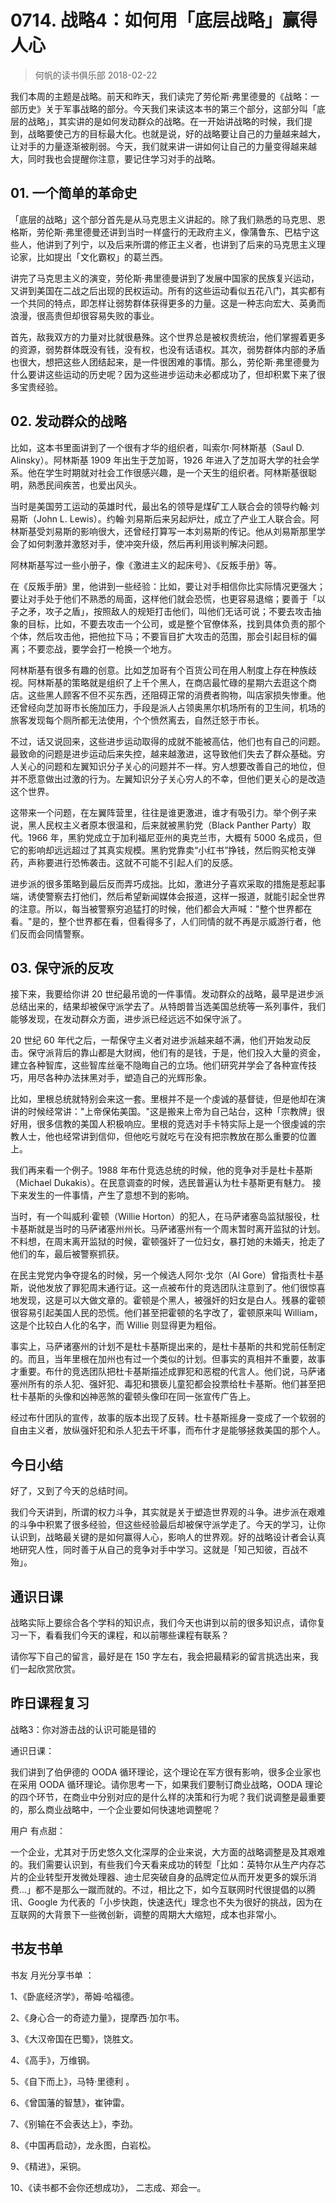 # 0714. 战略4：如何用「底层战略」赢得人心
> 何帆的读书俱乐部
2018-02-22

我们本周的主题是战略。前天和昨天，我们读完了劳伦斯·弗里德曼的《战略：一部历史》关于军事战略的部分。今天我们来读这本书的第三个部分，这部分叫「底层的战略」，其实讲的是如何发动群众的战略。在一开始讲战略的时候，我们提到，战略要使己方的目标最大化。也就是说，好的战略要让自己的力量越来越大，让对手的力量逐渐被削弱。今天，我们就来讲一讲如何让自己的力量变得越来越大，同时我也会提醒你注意，要记住学习对手的战略。

## 01. 一个简单的革命史

「底层的战略」这个部分首先是从马克思主义讲起的。除了我们熟悉的马克思、恩格斯，劳伦斯·弗里德曼还讲到当时一样盛行的无政府主义，像蒲鲁东、巴枯宁这些人，他讲到了列宁，以及后来所谓的修正主义者，也讲到了后来的马克思主义理论家，比如提出「文化霸权」的葛兰西。

讲完了马克思主义的演变，劳伦斯·弗里德曼讲到了发展中国家的民族复兴运动，又讲到美国在二战之后出现的民权运动。所有的这些运动看似五花八门，其实都有一个共同的特点，即怎样让弱势群体获得更多的力量。这是一种志向宏大、英勇而浪漫，很高贵但却很容易失败的事业。

首先，敌我双方的力量对比就很悬殊。这个世界总是被权贵统治，他们掌握着更多的资源，弱势群体既没有钱，没有权，也没有话语权。其次，弱势群体内部的矛盾也很大，想把这些人团结起来，是一件很困难的事情。那么，劳伦斯·弗里德曼为什么要讲这些运动的历史呢？因为这些进步运动未必都成功了，但却积累下来了很多宝贵经验。

## 02. 发动群众的战略

比如，这本书里面讲到了一个很有才华的组织者，叫索尔·阿林斯基（Saul D. Alinsky）。阿林斯基 1909 年出生于芝加哥，1926 年进入了芝加哥大学的社会学系。他在学生时期就对社会工作很感兴趣，是一个天生的组织者。阿林斯基很聪明，熟悉民间疾苦，也爱出风头。

当时是美国劳工运动的英雄时代，最出名的领导是煤矿工人联合会的领导约翰·刘易斯（John L. Lewis）。约翰·刘易斯后来另起炉灶，成立了产业工人联合会。阿林斯基受刘易斯的影响很大，还曾经打算写一本刘易斯的传记。他从刘易斯那里学会了如何刺激并激怒对手，使冲突升级，然后再利用谈判解决问题。

阿林斯基写过一些小册子，像《激进主义的起床号》、《反叛手册》等。

在《反叛手册》里，他讲到一些经验：比如，要让对手相信你比实际情况更强大；要让对手处于他们不熟悉的局面，这样他们就会恐慌，也更容易退缩；要善于「以子之矛，攻子之盾」，按照敌人的规矩打击他们，叫他们无话可说；不要去攻击抽象的目标，比如，不要去攻击一个公司，或是整个官僚体系，找到具体负责的那个个体，然后攻击他，把他拉下马；不要盲目扩大攻击的范围，那会引起目标的偏离；不要恋战，要学会打一枪换一个地方。

阿林斯基有很多有趣的创意。比如芝加哥有个百货公司在用人制度上存在种族歧视。阿林斯基的策略就是组织了上千个黑人，在商店最忙碌的星期六去逛这个商店。这些黑人顾客不但不买东西，还阻碍正常的消费者购物，叫店家损失惨重。他还曾经向芝加哥市长施加压力，手段是派人占领奥黑尔机场所有的卫生间，机场的旅客发现每个厕所都无法使用，个个愤然离去，自然迁怒于市长。

不过，话又说回来，这些进步运动取得的成就不能被高估，他们也有自己的问题。最致命的问题是进步运动后来失控，越来越激进，这导致他们失去了群众基础。穷人关心的问题和左翼知识分子关心的问题并不一样。穷人想要改善自己的地位，但并不愿意做出过激的行为。左翼知识分子关心穷人的不幸，但他们更关心的是改造这个世界。

这带来一个问题，在左翼阵营里，往往是谁更激进，谁才有吸引力。举个例子来说，黑人民权主义者原本很温和，后来就被黑豹党（Black Panther Party）取代。1966 年，黑豹党成立于加利福尼亚州的奥克兰市，大概有 5000 名成员，但它的影响却远远超过了其真实规模。黑豹党靠卖“小红书”挣钱，然后购买枪支弹药，声称要进行恐怖袭击。这就不可能不引起人们的反感。

进步派的很多策略到最后反而弄巧成拙。比如，激进分子喜欢采取的措施是惹起事端，诱使警察去打他们，然后希望新闻媒体会报道，这样一报道，就能引起全世界的注意。所以，每当被警察穷追猛打的时候，他们都会大声喊："整个世界都在看。"是的，整个世界都在看，但看得多了，人们同情的就不再是示威游行者，他们反而会同情警察。

## 03. 保守派的反攻

接下来，我要给你讲 20 世纪最吊诡的一件事情。发动群众的战略，最早是进步派总结出来的，结果却被保守派学去了。从特朗普当选美国总统等一系列事件，我们能够发现，在发动群众方面，进步派已经远远不如保守派了。

20 世纪 60 年代之后，一帮保守主义者对进步派越来越不满，他们开始发动反击。保守派背后的靠山都是大财阀，他们有的是钱，于是，他们投入大量的资金，建立各种智库，这些智库丝毫不隐晦自己的立场。他们研究并学会了各种宣传技巧，用尽各种办法抹黑对手，塑造自己的光辉形象。

比如，里根总统就特别会来这一套。里根并不是一个虔诚的基督徒，但是他却在演讲的时候经常讲："上帝保佑美国。"这是搬来上帝为自己站台，这种「宗教牌」很好用，很多信教的美国人积极响应。里根的竞选对手卡特实际上是一个很虔诚的宗教人士，他也经常讲到信仰，但他吃亏就吃亏在没有把宗教放在那么重要的位置上。

我们再来看一个例子。1988 年布什竞选总统的时候，他的竞争对手是杜卡基斯（Michael Dukakis）。在民意调查的时候，选民普遍认为杜卡基斯更有魅力。 接下来发生的一件事情，产生了意想不到的影响。

当时，有一个叫威利·霍顿（Willie Horton）的犯人，在马萨诸塞岛监狱服役，杜卡基斯就是当时的马萨诸塞州州长。马萨诸塞州有一个周末暂时离开监狱的计划。不料想，在周末离开监狱的时候，霍顿强奸了一位妇女，暴打她的未婚夫，抢走了他们的车，最后被警察抓获。

在民主党党内争夺提名的时候，另一个候选人阿尔·戈尔（Al Gore）曾指责杜卡基斯，说他发放了罪犯周末通行证。这一点被布什的竞选团队注意到了。他们很惊喜地发现，这是可以大做文章的。霍顿是个黑人，被强奸的妇女是白人。残暴的霍顿很容易引起美国人民的恐慌。他们甚至把霍顿的名字改了，霍顿原来叫 William，这是个比较白人化的名字，而 Willie 则显得更为粗俗。

事实上，马萨诸塞州的计划不是杜卡基斯提出来的，是杜卡基斯的共和党前任制定的。而且，当年里根在加州也有过一个类似的计划。但事实的真相并不重要，故事才重要。布什的竞选团队把杜卡基斯描述成罪犯和恶棍的代言人。他们说，马萨诸塞州所有的杀人犯、强奸犯、毒犯和猥亵儿童犯都会投票给杜卡基斯。他们甚至把杜卡基斯的头像和凶神恶煞的霍顿头像印在同一张宣传广告上。

经过布什团队的宣传，故事的版本出现了反转。杜卡基斯摇身一变成了一个软弱的自由主义者，放纵强奸犯和杀人犯去干坏事，而布什才是能够拯救美国的那个人。

## 今日小结

好了，又到了今天的总结时间。

我们今天讲到，所谓的权力斗争，其实就是关于塑造世界观的斗争。进步派在艰难的斗争中积累了很多经验，但这些经验最后却被保守派学走了。今天的学习，让你认识到，战略最关键的是如何赢得人心，影响人的世界观。好的战略设计者会认真地研究人性，同时善于从自己的竞争对手中学习。这就是「知己知彼，百战不殆」。

## 通识日课

战略实际上要综合各个学科的知识点，我们今天也讲到以前的很多知识点，请你复习一下，看看我们今天的课程，和以前哪些课程有联系？

请你写下自己的留言，最好是在 150 字左右，我会把最精彩的留言挑选出来，我们一起欣赏欣赏。

## 昨日课程复习

战略3：你对游击战的认识可能是错的

通识日课：

我们讲到了伯伊德的 OODA 循环理论，这个理论在军方很有影响，很多企业家也在采用 OODA 循环理论。请你思考一下，如果我们要制订商业战略，OODA 理论的四个环节，在商业中分别对应的是什么样的决策和行为呢？我们说调整是最重要的，那么商业战略中，一个企业要如何快速地调整呢？

用户 有点甜：

一个企业，尤其对于历史悠久文化深厚的企业来说，大方面的战略调整是及其艰难的。我们需要认识到，有些我们今天看来成功的转型「比如：英特尔从生产内存芯片的企业转型开发微处理器、迪士尼突破自身的品牌定位从而开发更多的娱乐消费...」都不是那么一蹴而就的。不过，相比之下，如今互联网时代很提倡的以腾讯、Google 为代表的「小步快跑，快速迭代」理念也不失为很好的挑战，因为在互联网的大背景下一些微创新，调整的周期大大缩短，成本也非常小。

## 书友书单

书友 月光分享书单 ： 

1、《卧底经济学》，蒂姆·哈福德。

2、《身心合一的奇迹力量》，提摩西·加尔韦。

3、《大汉帝国在巴蜀》，饶胜文。

4、《高手》，万维钢。

5、《自下而上》，马特·里德利 。

6、《曾国藩的智慧》，崔钟雷。

7、《别输在不会表达上》，李劲。

8、《中国再启动》，龙永图，白岩松。

9、《精进》，采铜。

10、《读书都不会你还想成功》， 二志成、郑会一。
